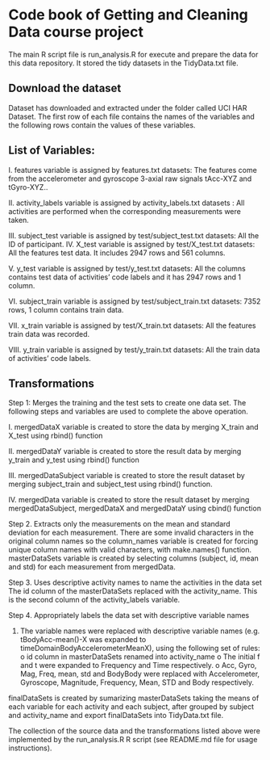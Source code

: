 # Code book of Getting and Cleaning Data course project

The main R script file is run_analysis.R for execute and prepare the data for this data repository. It stored the tidy datasets in the TidyData.txt file. 

## Download the dataset

Dataset has downloaded and extracted under the folder called UCI HAR Dataset. The first row of each file contains the names of the variables and the following rows contain the values of these variables.

## List of Variables:

I.	features variable is assigned by features.txt datasets: The features come from the accelerometer and gyroscope 3-axial raw signals tAcc-XYZ and tGyro-XYZ..

II.	activity_labels variable is assigned by activity_labels.txt datasets : All activities are performed when the corresponding measurements were taken.

III.	subject_test variable is assigned by test/subject_test.txt datasets:  All the ID of participant.
IV.	X_test  variable is assigned by test/X_test.txt datasets:  All the features test data. It includes 2947 rows and 561 columns. 

V.	y_test variable is assigned by test/y_test.txt datasets:  All the columns contains test data of activities’ code labels and it has 2947 rows and 1 column.  

VI.	subject_train variable is assigned by test/subject_train.txt datasets: 7352 rows, 1 column contains train data.

VII.	x_train  variable is assigned by test/X_train.txt datasets: All the features train data was recorded.

VIII.	y_train  variable is assigned by test/y_train.txt datasets: All the train data of activities’ code labels.

## Transformations

Step 1: Merges the training and the test sets to create one data set. 
The following steps and variables are used to complete the above operation.

I.	mergedDataX  variable is created to store the data by merging X_train and X_test using rbind() function

II.	mergedDataY variable is created to store the result data by merging y_train and y_test using rbind() function

III.	mergedDataSubject variable is  created to store the result dataset by merging subject_train and subject_test using rbind() function.

IV.	mergedData variable is created to store the result dataset by merging mergedDataSubject, mergedDataX  and mergedDataY using cbind() function

Step 2. Extracts only the measurements on the mean and standard deviation for each measurement.
There are some invalid characters in the original column names so the column_names variable is created for forcing unique column names with valid characters, with make.names()  function.
masterDataSets variable is created by selecting columns (subject, id, mean and std) for each measurement from mergedData.

Step 3. Uses descriptive activity names to name the activities in the data set
The id column of the masterDataSets replaced with the activity_name. This is the second column of the activity_labels variable.

Step 4. Appropriately labels the data set with descriptive variable names
1.	The variable names were replaced with descriptive variable names (e.g. tBodyAcc-mean()-X was expanded to timeDomainBodyAccelerometerMeanX), using the following set of rules:
o	id column in masterDataSets renamed into activity_name
o	The initial f and t were expanded to Frequency and Time respectively.
o	Acc, Gyro, Mag, Freq, mean, std and BodyBody were replaced with Accelerometer, Gyroscope, Magnitude, Frequency, Mean, STD and Body respectively.

finalDataSets is created by sumarizing masterDataSets taking the means of each variable for each activity and each subject, after grouped by subject and activity_name and export finalDataSets into TidyData.txt file.

The collection of the source data and the transformations listed above were implemented by the run_analysis.R R script (see README.md file for usage instructions).
